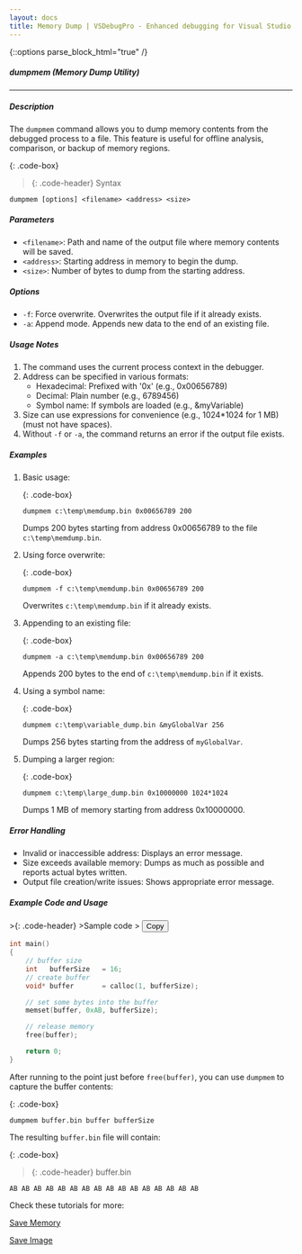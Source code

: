 ```yaml
---
layout: docs
title: Memory Dump | VSDebugPro - Enhanced debugging for Visual Studio
---
```

{::options parse_block_html="true" /}

##### dumpmem (Memory Dump Utility)
---

##### Description
The `dumpmem` command allows you to dump memory contents from the debugged process to a file. This feature is useful for offline analysis, comparison, or backup of memory regions.

{: .code-box}
>{: .code-header}
>Syntax
```code
dumpmem [options] <filename> <address> <size>
```

##### Parameters

- `<filename>`: Path and name of the output file where memory contents will be saved.
- `<address>`: Starting address in memory to begin the dump.
- `<size>`: Number of bytes to dump from the starting address.

##### Options

- `-f`: Force overwrite. Overwrites the output file if it already exists.
- `-a`: Append mode. Appends new data to the end of an existing file.

##### Usage Notes

1. The command uses the current process context in the debugger.
2. Address can be specified in various formats:
   - Hexadecimal: Prefixed with '0x' (e.g., 0x00656789)
   - Decimal: Plain number (e.g., 6789456)
   - Symbol name: If symbols are loaded (e.g., &myVariable)
3. Size can use expressions for convenience (e.g., 1024*1024 for 1 MB) (must not have spaces).
4. Without `-f` or `-a`, the command returns an error if the output file exists.

##### Examples

1. Basic usage:

   {: .code-box}
   ```
   dumpmem c:\temp\memdump.bin 0x00656789 200
   ```
   Dumps 200 bytes starting from address 0x00656789 to the file `c:\temp\memdump.bin`.

2. Using force overwrite:

   {: .code-box}
   ```
   dumpmem -f c:\temp\memdump.bin 0x00656789 200
   ```
   Overwrites `c:\temp\memdump.bin` if it already exists.

3. Appending to an existing file:

   {: .code-box}
   ```
   dumpmem -a c:\temp\memdump.bin 0x00656789 200
   ```
   Appends 200 bytes to the end of `c:\temp\memdump.bin` if it exists.

4. Using a symbol name:

   {: .code-box}
   ```
   dumpmem c:\temp\variable_dump.bin &myGlobalVar 256
   ```
   Dumps 256 bytes starting from the address of `myGlobalVar`.

5. Dumping a larger region:

   {: .code-box}
   ```
   dumpmem c:\temp\large_dump.bin 0x10000000 1024*1024
   ```
   Dumps 1 MB of memory starting from address 0x10000000.

##### Error Handling

- Invalid or inaccessible address: Displays an error message.
- Size exceeds available memory: Dumps as much as possible and reports actual bytes written.
- Output file creation/write issues: Shows appropriate error message.

##### Example Code and Usage

<div class="code-box">
>{: .code-header}
>Sample code
> <button onclick="copyCode(this)" class="copy-button">Copy</button>

```cpp
int main()
{
    // buffer size
    int   bufferSize   = 16;
    // create buffer
    void* buffer       = calloc(1, bufferSize);

    // set some bytes into the buffer
    memset(buffer, 0xAB, bufferSize);

    // release memory
    free(buffer);

    return 0;
}
```
</div>

After running to the point just before `free(buffer)`, you can use `dumpmem` to capture the buffer contents:

{: .code-box}
```
dumpmem buffer.bin buffer bufferSize
```

The resulting `buffer.bin` file will contain:

{: .code-box}
>{: .code-header}
>buffer.bin
```
AB AB AB AB AB AB AB AB AB AB AB AB AB AB AB AB
```

Check these tutorials for more:

[Save Memory](/pages/tutorials/dumpbuffer.html)

[Save Image](/pages/tutorials/dumpimg.html)
